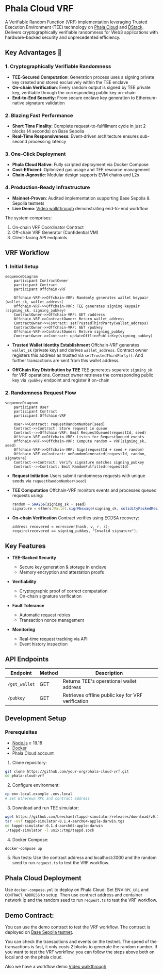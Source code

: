 # Phala Cloud VRF 

A Verifiable Random Function (VRF) implementation leveraging Trusted Execution Environment (TEE) technology on [Phala Cloud](https://cloud.phala.network/) and [DStack](https://github.com/dstack-TEE/dstack/). Delivers cryptographically verifiable randomness for Web3 applications with hardware-backed security and unprecedented efficiency.

## Key Advantages 🚀
### 1. **Cryptographically Verifiable Randomness**
- **TEE-Secured Computation**: Generation process uses a signing private key created and stored exclusively within the TEE enclave
- **On-chain Verification**: Every random output is signed by TEE private key, verifiable through the corresponding public key on-chain
- **End-to-End Security**: From secure enclave key generation to Ethereum-native signature validation
### 2. **Blazing Fast Performance**
- **Short Time Finality**: Complete request-to-fulfillment cycle in just 2 blocks (4 seconds) on Base Sepolia
- **Real-Time Responsiveness**: Event-driven architecture ensures sub-second processing latency
### 3. **One-Click Deployment**
- **Phala Cloud Native**: Fully scripted deployment via Docker Compose
- **Cost-Efficient**: Optimized gas usage and TEE resource management
- **Chain-Agnostic**: Modular design supports EVM chains and L2s
### 4. **Production-Ready Infrastructure**
- **Mainnet-Proven**: Audited implementation supporting Base Sepolia & Sepolia testnets
- **Live Demo**: [Video walkthrough](https://drive.google.com/file/d/1bp9ABKSiqz092Jz5e9QzmFlXBF9UEKM_/view?usp=sharing) demonstrating end-to-end workflow

The system comprises:
1. On-chain VRF Coordinator Contract
2. Off-chain VRF Generator (Confidential VM)
3. Client-facing API endpoints

## VRF Workflow

### 1. Initial Setup
```mermaid
sequenceDiagram
    participant ContractOwner
    participant Contract
    participant Offchain-VRF
  
    Offchain-VRF->>Offchain-VRF: Randomly generates wallet keypair (wallet_sk, wallet_address)
    Offchain-VRF->>Offchain-VRF: TEE generates signing keypair (signing_sk, signing_pubkey)
    ContractOwner->>Offchain-VRF: GET /address
    Offchain-VRF->>ContractOwner: Return wallet_address
    ContractOwner->>Contract: setTrustedThirdParty(wallet_address)
    ContractOwner->>Offchain-VRF: GET /pubkey
    Offchain-VRF->>ContractOwner: Return signing_pubkey
    ContractOwner->>Contract: updateOfflinePublicKey(signing_pubkey)
```

- **Trusted Wallet Identity Establishment**
  Offchain-VRF generates `wallet_sk` (private key) and derives `wallet_address`. Contract owner registers this address as trusted via `setTrustedThirdParty()`. And further transactions are sent from this wallet address.

- **OffChain Key Distribution by TEE**
  TEE generates separate `signing_sk` for VRF operations. Contract owner retrieves the corresponding public key via `/pubkey` endpoint and register it on-chain

### 2. Randomness Request Flow
```mermaid
sequenceDiagram
    participant User
    participant Contract
    participant Offchain-VRF
  
    User->>Contract: requestRandomNumber(seed)
    Contract->>Contract: Store request in queue
    Contract-->>Offchain-VRF: Emit RequestQueued(requestId, seed)
    Offchain-VRF->>Offchain-VRF: Listen for RequestQueued events
    Offchain-VRF->>Offchain-VRF: Compute random = VRF(signing_sk, seed)
    Offchain-VRF->>Offchain-VRF: Sign(requestId + seed + random)
    Offchain-VRF->>Contract: onRandomGenerated(requestId, random, signature)
    Contract->>Contract: Verify signature matches signing_pubkey
    Contract-->>Contract: Emit RandomFulfilled(requestId)
```

- **Request Initiation**
  Users submit randomness requests with unique seeds via `requestRandomNumber(seed)`

- **TEE Computation**
  Offchain-VRF monitors events and processes queued requests using:
  ```ts
  random = SHA256(signing_sk + seed)
  signature = ethers.Wallet.signMessage(signing_sk, solidityPackedKeccak256(requestId, seed, random))
  ```

- **On-chain Verification**
  Contract verifies using ECDSA recovery:
  ```solidity
  address recovered = ecrecover(hash, v, r, s);
  require(recovered == signing_pubkey, "Invalid signature");
  ```

## Key Features

- **TEE-Backed Security**
  - Secure key generation & storage in enclave
  - Memory encryption and attestation proofs

- **Verifiability**
  - Cryptographic proof of correct computation
  - On-chain signature verification

- **Fault Tolerance**
  - Automatic request retries
  - Transaction nonce management

- **Monitoring**
  - Real-time request tracking via API
  - Event history inspection

## API Endpoints

| Endpoint | Method | Description |
|----------|--------|-------------|
| `/get_wallet` | GET | Returns TEE's operational wallet address |
| `/pubkey` | GET | Retrieves offline public key for VRF verification |

## Development Setup

### Prerequisites
- [Node.js](https://nodejs.org/en) ≥ 18.18
- [Docker](https://www.docker.com/)
- Phala Cloud account

1. Clone repository:
```bash
git clone https://github.com/your-org/phala-cloud-vrf.git
cd phala-cloud-vrf
```

2. Configure environment:
```bash
cp env.local.example .env.local
# Set Ethereum RPC and contract address
```

3. Download and run TEE simulator:
```bash
wget https://github.com/Leechael/tappd-simulator/releases/download/v0.1.4/tappd-simulator-0.1.4-aarch64-apple-darwin.tgz
tar -xvf tappd-simulator-0.1.4-aarch64-apple-darwin.tgz
cd tappd-simulator-0.1.4-aarch64-apple-darwin
./tappd-simulator -l unix:/tmp/tappd.sock
```

4. Docker Compose:
```bash
docker-compose up
```

5. Run tests:
Use the contract address and localhost:3000 and the random seed to run `request.ts` to test the VRF workflow.


## Phala Cloud Deployment
Use `docker-compose.yml` to deploy on Phala Cloud.
Set ENV `RPC_URL` and `CONTRACT_ADDRESS` to setup.
Then use contract address and container network ip and the random seed to run `request.ts` to test the VRF workflow.


## Demo Contract:

You can use the demo contract to test the VRF workflow. The contract is deployed on [Base Sepolia testnet](https://sepolia.basescan.org/address/0x945ac747bc520db5fc39447dfcee302190713825).

You can check the transactions and events on the testnet. The speed of the transactions is fast, it only costs 2 blocks to generate the random number. If you want to test the VRF workflow, you can follow the steps above both on local and on the phala cloud.

Also we have a workflow demo [Video walkthrough](https://drive.google.com/file/d/1bp9ABKSiqz092Jz5e9QzmFlXBF9UEKM_/view?usp=sharing) 
